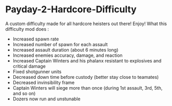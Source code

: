 # Payday-2-Hardcore-Difficulty
A custom difficulty made for all hardcore heisters out there! Enjoy!
What this difficulty mod does :
- Increased spawn rate
- Increased number of spawn for each assault
- Increased assault duration (about 6 minutes long)
- Increased enemies accuracy, damage, and reaction
- Increased Captain Winters and his phalanx resistant to explosives and critical damage
- Fixed shotgunner units
- Decreased down time before custody (better stay close to teamates)
- Decreased invinsibility frame
- Captain Winters will siege more than once (during 1st assault, 3rd, 5th, and so on)
- Dozers now run and unstunable
